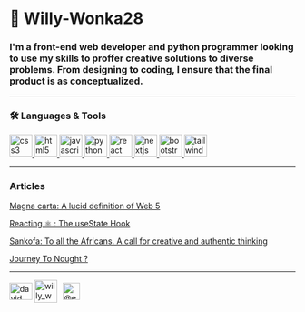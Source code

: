 <h1 align="left">🎩 Willy-Wonka28</h1>
<h3 align="left">I'm a front-end web developer and python programmer looking to use my skills to proffer creative solutions to diverse problems. From designing to coding, I ensure that the final product is as conceptualized.</h3>
<hr>
<h3 align="left">🛠️ Languages & Tools</h3>
<p align="left"> 
  <a href="https://www.w3schools.com/css/" target="_blank" rel="noreferrer">
  <img src="https://img.icons8.com/color/48/000000/css3.png" alt="css3" height="40" />
  </a>
<a href="https://www.w3.org/html/" target="_blank" rel="noreferrer">
  <img src="https://img.icons8.com/color/48/000000/html-5--v1.png" alt="html5" height="40" />
</a>
<a href="https://developer.mozilla.org/en-US/docs/Web/JavaScript" target="_blank" rel="noreferrer">
  <img src="https://img.icons8.com/color/48/000000/javascript--v1.png" alt="javascript" height="40" />
</a>
<a href="https://www.python.org" target="_blank" rel="noreferrer">
  <img src="https://img.icons8.com/color/48/000000/python--v1.png" alt="python" height="40" />
</a>
<a href="https://reactjs.org/" target="_blank" rel="noreferrer">
  <img src="https://img.icons8.com/plasticine/100/000000/react.png" alt="react" height="40" />
</a>
  <a href="https://nextjs.org/" target="_blank" rel="noreferrer">
  <img src="https://img.icons8.com/?size=100&id=yUdJlcKanVbh&format=png&color=000000" alt="nextjs" height="40" />
</a>
<a href="https://getbootstrap.com" target="_blank" rel="noreferrer">
  <img src="https://img.icons8.com/?size=100&id=PndQWK6M1Hjo&format=png&color=000000" alt="bootstrap" height="40" />
</a>
  <a href="https://tailwindcss.com/" target="_blank" rel="noreferrer">
  <img src="https://img.icons8.com/?size=100&id=CIAZz2CYc6Kc&format=png&color=000000" alt="tailwind" height="40" />
</a>
</p>
<hr>
<h3 align="left">Articles</h3>
<div align="left"> 
 <a href="https://willywonka28.hashnode.dev/magna-carta-a-lucid-definition-of-web-5"><p>Magna carta: A lucid definition of Web 5</p></a>
  <a href=https://willywonka28.hashnode.dev/reacting-usestate><p>Reacting ⚛️ : The useState Hook</p></a>
  <a href="https://willywonka28.hashnode.dev/sankofa-to-all-the-africans"><p>Sankofa: To all the Africans. A call for creative and authentic thinking</p></a>
  <a href="https://willywonka28.hashnode.dev/journey-to-nought"><p>Journey To Nought ?</p></a>
</div>
<hr>
<p align="left">
<a href="https://linkedin.com/in/david-adole-887057304" target="_blank"><img align="center" src="https://raw.githubusercontent.com/rahuldkjain/github-profile-readme-generator/master/src/images/icons/Social/linked-in-alt.svg" alt="david adole" height="30" width="40" /></a>
<a href="https://x.com/willy_wonka_28" target="_blank"><img align="center" src="https://img.icons8.com/?size=100&id=phOKFKYpe00C&format=png&color=000000" alt="willy_wonkak_28" height="40" width="40" /></a>
<a><img src="https://img.icons8.com/?size=100&id=37375&format=png&color=000000" height="2" width="2"></a>
<a href="https://hashnode.com/@enenche" target="_blank"><img align="center" src="https://img.icons8.com/?size=100&id=HnB8zGOh5xgd&format=png&color=000000" alt="@enenche" height="30" width="30" /></a>
</p>
